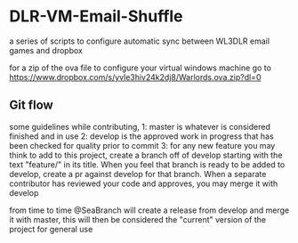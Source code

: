 # DLR-VM-Email-Shuffle
a series of scripts to configure automatic sync between WL3DLR email games and dropbox

for a zip of the ova file to configure your virtual windows machine go to https://www.dropbox.com/s/yvle3hiv24k2dj8/Warlords.ova.zip?dl=0

## Git flow
some guidelines while contributing,
1: master is whatever is considered finished and in use 
2: develop is the approved work in progress that has been checked for quality prior to commit
3: for any new feature you may think to add to this project, create a branch off of develop starting with the text "feature/" in its title. When you feel that branch is ready to be added to develop, create a pr against develop for that branch. When a separate contributor has reviewed your code and approves, you may merge it with develop

from time to time @SeaBranch will create a release from develop and merge it with master, this will then be considered the "current" version of the project for general use